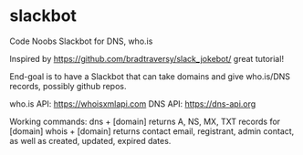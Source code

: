 # slackbot
Code Noobs Slackbot for DNS, who.is


Inspired by https://github.com/bradtraversy/slack_jokebot/ great tutorial!

End-goal is to have a Slackbot that can take domains and give who.is/DNS records, possibly github repos.

who.is API: https://whoisxmlapi.com DNS API: https://dns-api.org

Working commands: 
dns + [domain] returns A, NS, MX, TXT records for [domain] 
whois + [domain] returns contact email, registrant, admin contact, as well as created, updated, expired dates.
